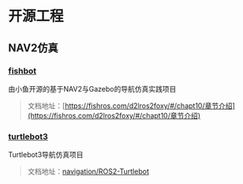 # 开源工程




## NAV2仿真

### [fishbot](https://github.com/fishros/fishbot.git)

由小鱼开源的基于NAV2与Gazebo的导航仿真实践项目

> 文档地址：[https://fishros.com/d2lros2foxy/#/chapt10/章节介绍](https://fishros.com/d2lros2foxy/#/chapt10/章节介绍)



### [turtlebot3](https://github.com/ROBOTIS-GIT/turtlebot3_simulations.git)

Turtlebot3导航仿真项目

> 文档地址：[navigation/ROS2-Turtlebot](https://ros2-industrial-workshop.readthedocs.io/en/latest/_source/navigation/ROS2-Turtlebot.html)
